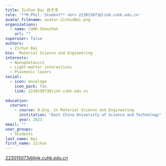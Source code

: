 ```yaml
---
title: Zichun Bai 白子淳
role: '**M.Phil. Student** <br> 223015073@link.cuhk.edu.cn'
avatar_filename: avatar-ZichunBai.png
organizations:
  - name: CUHK-Shenzhen
    url: ""
superuser: false
authors:
  - Zichun Bai
bio:  Material Science and Engineering
interests:
  - Nanophotonics
  - Light-matter interactions
  - Plasmonic lasers
social:
  - icon: envelope
    icon_pack: fas
    link: 223015073@link.cuhk.edu.cn
   
education:
  courses:
    - course: B.Eng. in Material Science and Engineering
      institution: "East China University of Science and Technology"
      year: 2023
email: ""
user_groups:
  - Students
last_name: Bai
first_name: Zichun
---
```

223015073@link.cuhk.edu.cn
